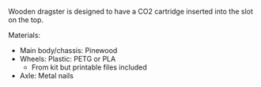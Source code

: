 
Wooden dragster is designed to have a CO2 cartridge inserted into the slot on the top. 

Materials:
- Main body/chassis: Pinewood
- Wheels: Plastic: PETG or PLA
	- From kit but printable files included
- Axle: Metal nails

